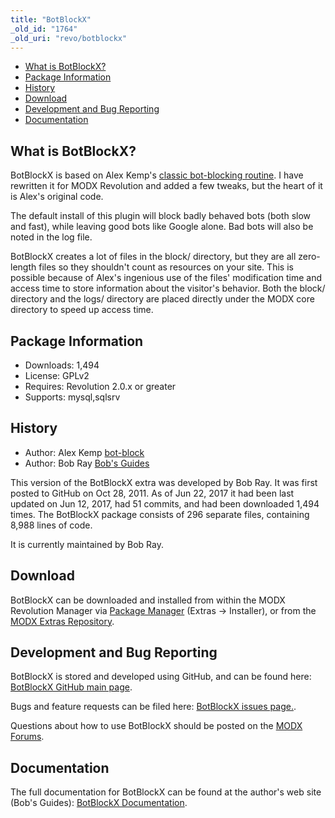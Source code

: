```yaml
---
title: "BotBlockX"
_old_id: "1764"
_old_uri: "revo/botblockx"
---
```


- [What is BotBlockX?](#BotBlockX-WhatisBotBlockX)
- [Package Information](#BotBlockX-Information)
- [History](#BotBlockX-History)
- [Download](#BotBlockX-Download)
- [Development and Bug Reporting](#BotBlockX-DevelopmentandBugReporting)
- [Documentation](#BotBlockX-Documentation)
 
What is BotBlockX?
------------------

BotBlockX is based on Alex Kemp's [classic bot-blocking routine](http://download.modem-help.co.uk/non-modem/PHP/Rogue-Bot-Blocking/ "Classic bot blocking script"). I have rewritten it for MODX Revolution and added a few tweaks, but the heart of it is Alex's original code.

The default install of this plugin will block badly behaved bots (both slow and fast), while leaving good bots like Google alone. Bad bots will also be noted in the log file.

BotBlockX creates a lot of files in the block/ directory, but they are all zero-length files so they shouldn't count as resources on your site. This is possible because of Alex's ingenious use of the files' modification time and access time to store information about the visitor's behavior. Both the block/ directory and the logs/ directory are placed directly under the MODX core directory to speed up access time.

Package Information
-------------------

- Downloads: 1,494
- License: GPLv2
- Requires: Revolution 2.0.x or greater
- Supports: mysql,sqlsrv

History
-------

- Author: Alex Kemp [bot-block](http://biostatisticien.eu/www.searchlores.org/bot-block.php.txt)
- Author: Bob Ray [Bob's Guides](http://bobsguides.com)

 This version of the BotBlockX extra was developed by Bob Ray. It was first posted to GitHub on Oct 28, 2011. As of Jun 22, 2017 it had been last updated on Jun 12, 2017, had 51 commits, and had been downloaded 1,494 times. The BotBlockX package consists of 296 separate files, containing 8,988 lines of code.

It is currently maintained by Bob Ray.

Download
--------

 BotBlockX can be downloaded and installed from within the MODX Revolution Manager via [Package Manager](/revolution/2.x/developing-in-modx/advanced-development/package-management "Package Manager") (Extras -> Installer), or from the [MODX Extras Repository](https://modx.com/extras/package/botblockx).

Development and Bug Reporting 
------------------------------

 BotBlockX is stored and developed using GitHub, and can be found here: [BotBlockX GitHub main page](https://github.com/BobRay/BotBlockX).

 Bugs and feature requests can be filed here: [BotBlockX issues page.](https://github.com/BobRay/BotBlockX/issues).

Questions about how to use BotBlockX should be posted on the [MODX Forums](https://forums.modx.com).

Documentation
-------------

 The full documentation for BotBlockX can be found at the author's web site (Bob's Guides): [BotBlockX Documentation](https://bobsguides.com/botblockx-tutorial.html).

 